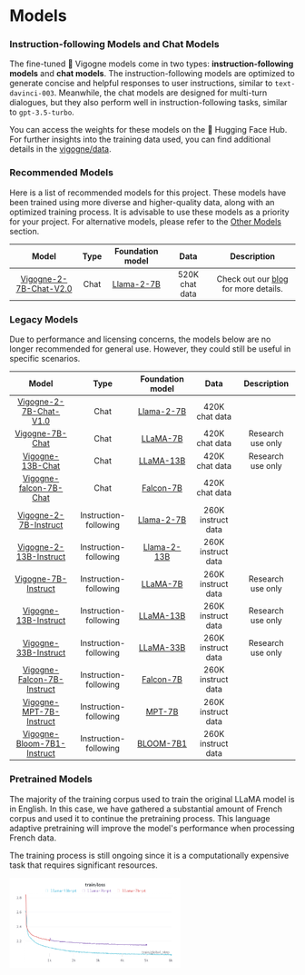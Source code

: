 # Models

### Instruction-following Models and Chat Models

The fine-tuned 🦙 Vigogne models come in two types: **instruction-following models** and **chat models**. The instruction-following models are optimized to generate concise and helpful responses to user instructions, similar to `text-davinci-003`. Meanwhile, the chat models are designed for multi-turn dialogues, but they also perform well in instruction-following tasks, similar to `gpt-3.5-turbo`.

You can access the weights for these models on the 🤗 Hugging Face Hub. For further insights into the training data used, you can find additional details in the [vigogne/data](./data.md).

### Recommended Models

Here is a list of recommended models for this project. These models have been trained using more diverse and higher-quality data, along with an optimized training process. It is advisable to use these models as a priority for your project. For alternative models, please refer to the [Other Models](#other-models) section.

|                                     Model                                      | Type  |            Foundation model             |      Data      |                                                          Description                                                           |
| :----------------------------------------------------------------------------: | :---: | :-------------------------------------: | :------------: | :----------------------------------------------------------------------------------------------------------------------------: |
| [Vigogne-2-7B-Chat-V2.0](https://huggingface.co/bofenghuang/vigogne-2-7b-chat) | Chat  | [Llama-2-7B](https://ai.meta.com/llama) | 520K chat data | Check out our [blog](https://github.com/bofenghuang/vigogne/blob/main/blogs/2023-08-17-vigogne-chat-v2_0.md) for more details. |

### Legacy Models

Due to performance and licensing concerns, the models below are no longer recommended for general use. However, they could still be useful in specific scenarios.

|                                            Model                                            |         Type          |                             Foundation model                             |        Data        |    Description    |
| :-----------------------------------------------------------------------------------------: | :-------------------: | :----------------------------------------------------------------------: | :----------------: | :---------------: |
|  [Vigogne-2-7B-Chat-V1.0](https://huggingface.co/bofenghuang/vigogne-2-7b-chat/tree/v1.0)   |         Chat          |                 [Llama-2-7B](https://ai.meta.com/llama)                  |   420K chat data   |                   |
|            [Vigogne-7B-Chat](https://huggingface.co/bofenghuang/vigogne-7b-chat)            |         Chat          | [LLaMA-7B](https://ai.meta.com/blog/large-language-model-llama-meta-ai)  |   420K chat data   | Research use only |
|           [Vigogne-13B-Chat](https://huggingface.co/bofenghuang/vigogne-13b-chat)           |         Chat          | [LLaMA-13B](https://ai.meta.com/blog/large-language-model-llama-meta-ai) |   420K chat data   | Research use only |
|     [Vigogne-falcon-7B-Chat](https://huggingface.co/bofenghuang/vigogne-falcon-7b-chat)     |         Chat          |                  [Falcon-7B](https://falconllm.tii.ae)                   |   420K chat data   |                   |
|      [Vigogne-2-7B-Instruct](https://huggingface.co/bofenghuang/vigogne-2-7b-instruct)      | Instruction-following |                 [Llama-2-7B](https://ai.meta.com/llama)                  | 260K instruct data |                   |
|     [Vigogne-2-13B-Instruct](https://huggingface.co/bofenghuang/vigogne-2-13b-instruct)     | Instruction-following |                 [Llama-2-13B](https://ai.meta.com/llama)                 | 260K instruct data |                   |
|        [Vigogne-7B-Instruct](https://huggingface.co/bofenghuang/vigogne-7b-instruct)        | Instruction-following | [LLaMA-7B](https://ai.meta.com/blog/large-language-model-llama-meta-ai)  | 260K instruct data | Research use only |
|       [Vigogne-13B-Instruct](https://huggingface.co/bofenghuang/vigogne-13b-instruct)       | Instruction-following | [LLaMA-13B](https://ai.meta.com/blog/large-language-model-llama-meta-ai) | 260K instruct data | Research use only |
|       [Vigogne-33B-Instruct](https://huggingface.co/bofenghuang/vigogne-33b-instruct)       | Instruction-following | [LLaMA-33B](https://ai.meta.com/blog/large-language-model-llama-meta-ai) | 260K instruct data | Research use only |
| [Vigogne-Falcon-7B-Instruct](https://huggingface.co/bofenghuang/vigogne-falcon-7b-instruct) | Instruction-following |                  [Falcon-7B](https://falconllm.tii.ae)                   | 260K instruct data |                   |
|    [Vigogne-MPT-7B-Instruct](https://huggingface.co/bofenghuang/vigogne-mpt-7b-instruct)    | Instruction-following |              [MPT-7B](https://www.mosaicml.com/blog/mpt-7b)              | 260K instruct data |                   |
| [Vigogne-Bloom-7B1-Instruct](https://huggingface.co/bofenghuang/vigogne-bloom-7b1-instruct) | Instruction-following |         [BLOOM-7B1](https://huggingface.co/bigscience/bloom-7b1)         | 260K instruct data |                   |

### Pretrained Models

The majority of the training corpus used to train the original LLaMA model is in English. In this case, we have gathered a substantial amount of French corpus and used it to continue the pretraining process. This language adaptive pretraining will improve the model's performance when processing French data.

The training process is still ongoing since it is a computationally expensive task that requires significant resources.

<img src="../assets/pretrain_llama_20230621.png" style="width: 60%;">
